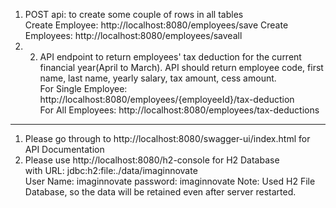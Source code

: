 
1. POST api: to create some couple of rows in all tables  
        Create Employee: http://localhost:8080/employees/save
        Create Employees: http://localhost:8080/employees/saveall  
2. 2. API endpoint to return employees' tax deduction for the current financial year(April to March). API should return employee code, first name, last name, yearly salary, tax amount, cess amount.  
       For Single Employee: http://localhost:8080/employees/{employeeId}/tax-deduction  
       For All Employees: http://localhost:8080/employees/tax-deductions 
-------------------------------------------------------------------------------------------------  

1. Please go through to http://localhost:8080/swagger-ui/index.html for API Documentation  
2. Please use http://localhost:8080/h2-console for H2 Database  
   with URL: jdbc:h2:file:./data/imaginnovate  
   User Name: imaginnovate
   password: imaginnovate
Note: Used H2 File Database, so the data will be retained even after server restarted.
